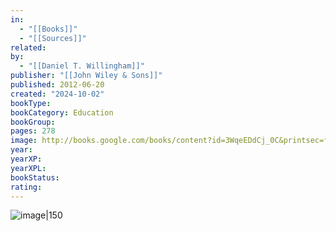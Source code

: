 ```yaml
---
in:
  - "[[Books]]"
  - "[[Sources]]"
related: 
by:
  - "[[Daniel T. Willingham]]"
publisher: "[[John Wiley & Sons]]"
published: 2012-06-20
created: "2024-10-02"
bookType: 
bookCategory: Education
bookGroup: 
pages: 278
image: http://books.google.com/books/content?id=3WqeEDdCj_0C&printsec=frontcover&img=1&zoom=1&edge=curl&source=gbs_api
year: 
yearXP: 
yearXPL: 
bookStatus: 
rating:
---
```


![image|150](http://books.google.com/books/content?id=3WqeEDdCj_0C&printsec=frontcover&img=1&zoom=1&edge=curl&source=gbs_api)

